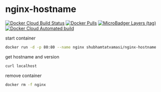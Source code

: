 # nginx-hostname

[![Docker Cloud Build Status](https://img.shields.io/docker/cloud/build/shubhamtatvamasi/nginx-hostname)](https://hub.docker.com/r/shubhamtatvamasi/nginx-hostname)
[![Docker Pulls](https://img.shields.io/docker/pulls/shubhamtatvamasi/nginx-hostname)](https://hub.docker.com/r/shubhamtatvamasi/nginx-hostname)
[![MicroBadger Layers (tag)](https://img.shields.io/microbadger/layers/shubhamtatvamasi/nginx-hostname/latest)](https://hub.docker.com/r/shubhamtatvamasi/nginx-hostname)
[![Docker Cloud Automated build](https://img.shields.io/docker/cloud/automated/shubhamtatvamasi/nginx-hostname)](https://hub.docker.com/r/shubhamtatvamasi/nginx-hostname)

start container
```bash
docker run -d -p 80:80 --name nginx shubhamtatvamasi/nginx-hostname
```

get hostname and version
```bash
curl localhost
```

remove container
```bash
docker rm -f nginx
```
